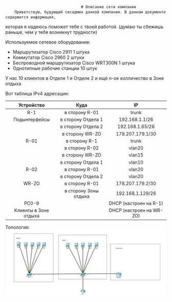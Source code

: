                                     # Описание сети компании
        Приветствую, будующий сисадмин данной компании. В данном документе содержится информация, 
которая я надеюсь поможет тебе с твоей работой.
(думаю ты сбежишь раньше, чем у тебя возникнут трудности)

Используемое сетевое оборудование:
+ Маршрутизатор Cisco 2911 1 штука
+ Коммутатор Cisco 2960 2 штуки
+ Беспроводной маршрутизатор Cisco WRT300N 1 штука
+ Однотипные рабочие станции 10 штук

У нас 10 клиентов в Отделе 1 и Отделе 2 и ещё n-ое колличество в Зоне отдыха


Вот таблица IPv4 адресации:

| Устройство | Куда | IP |
|:---------------:|:---------------:|:---------------:|
| R-1 | в сторону R-01 | trunk |
| Подынтерфейсы | в сторону Отдела 1 | 192.168.1.1/26 |
|   | в сторону Отдела 2 | 192.168.1.65/26 |
|   | в сторону WR-ZO | 178.207.179.1/30 |
| R-01 | в сторону R-1 | trunk |
|   | в сторону R-02 | vlan20 |
|   | в сторону WR-ZO | vlan15 |
|   | в сторону Отдела 1 | vlan10 |
| R-02 | в сторону R-01 | vlan20 |
|   | в сторону Отдела 2 | vlan20 |
| WR-ZO | в сторону R-01 | 178.207.179.2/30 |
|   | в сторону Зоны отдыха | 192.168.1.129/26 |
| PC0-9 |   | DHCP (настроен на R-1) |
| Клиенты в Зоне отдыха |   | DHCP (настроен на WR-ZO) |

Топология:
![alt text](https://github.com/Alexey3124/Work/blob/main/%D0%A2%D0%BE%D0%BF%D0%BE%D0%BB%D0%BE%D0%B3%D0%B8%D1%8F.png)

